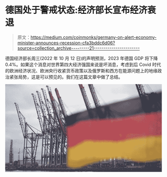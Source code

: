 # 德国处于警戒状态:经济部长宣布经济衰退

> 原文：<https://medium.com/coinmonks/germany-on-alert-economy-minister-announces-recession-cfa3bddc6d06?source=collection_archive---------21----------------------->

德国经济部长周三(2022 年 10 月 12 日)的声明预测，2023 年德国 GDP 将下降 0.4%。如果这个消息对世界第四大经济强国来说是坏消息，考虑到后 Covid 时代的欧洲经济状况、欧洲央行收紧货币政策以及俄罗斯和西方在能源问题上的地缘政治紧张局势，这是可以预见的。我们在这篇文章中做了总结。

![](img/37fb2cb8baa519b3ea91c94a6389a45b.png)